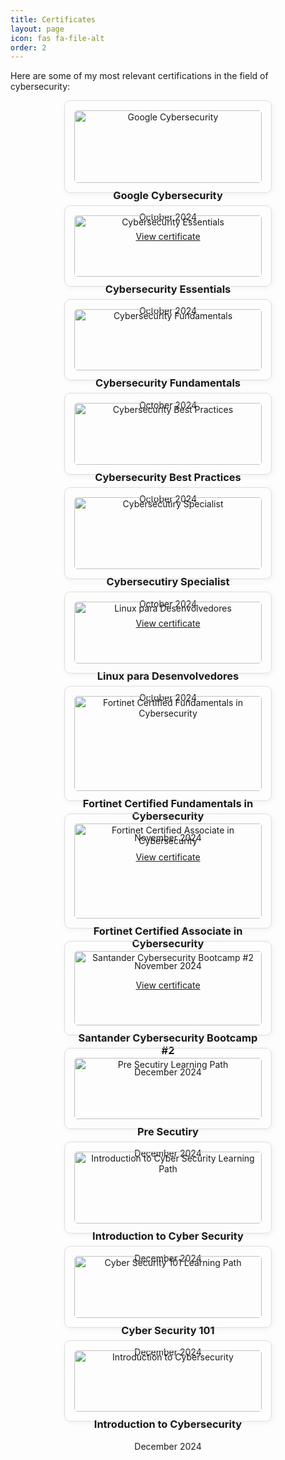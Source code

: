 ```yaml
---
title: Certificates
layout: page
icon: fas fa-file-alt
order: 2
---
```


Here are some of my most relevant certifications in the field of cybersecurity:

<div style="display: flex; flex-wrap: wrap; gap: 20px; justify-content: center;">

  <!-- Card 1 -->
  <div style="border: 1px solid #ddd; border-radius: 10px; width: 300px; padding: 15px; text-align: center; box-shadow: 2px 2px 10px rgba(0,0,0,0.05);">
    <img src="/assets/img/certificates/Google.jpg" alt="Google Cybersecurity" style="width: 100%; border-radius: 5px;">
    <h3 style="margin-top: 10px;">Google Cybersecurity</h3>
    <p>October 2024</p>
    <a href="https://coursera.org/verify/professional-cert/3LNBIS3F62LQ" target="_blank">View certificate</a>
  </div>

  <!-- Card 2 -->
  <div style="border: 1px solid #ddd; border-radius: 10px; width: 300px; padding: 15px; text-align: center; box-shadow: 2px 2px 10px rgba(0,0,0,0.05);">
    <img src="assets/img/certificates/Cyber Essentials.jpg" alt="Cybersecurity Essentials" style="width: 100%; border-radius: 5px;">
    <h3 style="margin-top: 10px;">Cybersecurity Essentials</h3>
    <p>October 2024</p>
  </div>

  <!-- Card 3 -->
  <div style="border: 1px solid #ddd; border-radius: 10px; width: 300px; padding: 15px; text-align: center; box-shadow: 2px 2px 10px rgba(0,0,0,0.05);">
    <img src="assets/img/certificates/Fundamentos em Cibersegurança.jpg" alt="Cybersecurity Fundamentals" style="width: 100%; border-radius: 5px;">
    <h3 style="margin-top: 10px;">Cybersecurity Fundamentals</h3>
    <p>October 2024</p>
  </div>

  <!-- Card 4 -->
  <div style="border: 1px solid #ddd; border-radius: 10px; width: 300px; padding: 15px; text-align: center; box-shadow: 2px 2px 10px rgba(0,0,0,0.05);">
    <img src="assets/img/certificates/Boas Práticas de Cibersegurança.jpg" alt="Cybersecurity Best Practices" style="width: 100%; border-radius: 5px;">
    <h3 style="margin-top: 10px;">Cybersecurity Best Practices</h3>
    <p>October 2024</p>
  </div>

  <!-- Card 5 -->
  <div style="border: 1px solid #ddd; border-radius: 10px; width: 300px; padding: 15px; text-align: center; box-shadow: 2px 2px 10px rgba(0,0,0,0.05);">
    <img src="assets/img/certificates/Cyber Specialist.jpg" alt="Cybersecutiry Specialist" style="width: 100%; border-radius: 5px;">
    <h3 style="margin-top: 10px;">Cybersecutiry Specialist</h3>
    <p>October 2024</p>
    <a href="https://academy.hackershive.io/verificar/joGIwfjsg9/" target="_blank">View certificate</a>
  </div>

  <!-- Card 6 -->
  <div style="border: 1px solid #ddd; border-radius: 10px; width: 300px; padding: 15px; text-align: center; box-shadow: 2px 2px 10px rgba(0,0,0,0.05);">
    <img src="assets/img/certificates/Linux.jpg" alt="Linux para Desenvolvedores" style="width: 100%; border-radius: 5px;">
    <h3 style="margin-top: 10px;">Linux para Desenvolvedores</h3>
    <p>October 2024</p>
  </div>

  <!-- Card 7 -->
  <div style="border: 1px solid #ddd; border-radius: 10px; width: 300px; padding: 15px; text-align: center; box-shadow: 2px 2px 10px rgba(0,0,0,0.05);">
    <img src="assets/img/certificates/Fort1.jpg" alt="Fortinet Certified Fundamentals in Cybersecurity" style="width: 100%; border-radius: 5px;">
    <h3 style="margin-top: 10px;">Fortinet Certified Fundamentals in Cybersecurity</h3>
    <p>November 2024</p>
    <a href="https://training.fortinet.com/admin/tool/certificate/index.php" target="_blank">View certificate</a>
  </div>

  <!-- Card 7 -->
  <div style="border: 1px solid #ddd; border-radius: 10px; width: 300px; padding: 15px; text-align: center; box-shadow: 2px 2px 10px rgba(0,0,0,0.05);">
    <img src="assets/img/certificates/Fort2.jpg" alt="Fortinet Certified Associate in Cybersecurity" style="width: 100%; border-radius: 5px;">
    <h3 style="margin-top: 10px;">Fortinet Certified Associate in Cybersecurity</h3>
    <p>November 2024</p>
    <a href="https://training.fortinet.com/admin/tool/certificate/index.php" target="_blank">View certificate</a>
  </div>

  <!-- Card 8 -->
  <div style="border: 1px solid #ddd; border-radius: 10px; width: 300px; padding: 15px; text-align: center; box-shadow: 2px 2px 10px rgba(0,0,0,0.05);">
    <img src="assets/img/certificates/Santander.jpg" alt="Santander Cybersecurity Bootcamp #2" style="width: 100%; border-radius: 5px;">
    <h3 style="margin-top: 10px;">Santander Cybersecurity Bootcamp #2</h3>
    <p>December 2024</p>
  </div>

  <!-- Card 9 -->
  <div style="border: 1px solid #ddd; border-radius: 10px; width: 300px; padding: 15px; text-align: center; box-shadow: 2px 2px 10px rgba(0,0,0,0.05);">
    <img src="assets/img/certificates/Try1.jpg" alt="Pre Secutiry Learning Path" style="width: 100%; border-radius: 5px;">
    <h3 style="margin-top: 10px;">Pre Secutiry</h3>
    <p>December 2024</p>
  </div>

  <!-- Card 10 -->
  <div style="border: 1px solid #ddd; border-radius: 10px; width: 300px; padding: 15px; text-align: center; box-shadow: 2px 2px 10px rgba(0,0,0,0.05);">
    <img src="assets/img/certificates/Try2.jpg" alt="Introduction to Cyber Security Learning Path" style="width: 100%; border-radius: 5px;">
    <h3 style="margin-top: 10px;">Introduction to Cyber Security</h3>
    <p>December 2024</p>
  </div>

  <!-- Card 11 -->
  <div style="border: 1px solid #ddd; border-radius: 10px; width: 300px; padding: 15px; text-align: center; box-shadow: 2px 2px 10px rgba(0,0,0,0.05);">
    <img src="assets/img/certificates/Try3.jpg" alt="Cyber Security 101 Learning Path" style="width: 100%; border-radius: 5px;">
    <h3 style="margin-top: 10px;">Cyber Security 101</h3>
    <p>December 2024</p>
  </div>

  <!-- Card 12 -->
  <div style="border: 1px solid #ddd; border-radius: 10px; width: 300px; padding: 15px; text-align: center; box-shadow: 2px 2px 10px rgba(0,0,0,0.05);">
    <img src="assets/img/certificates/Cisco.jpg" alt="Introduction to Cybersecurity" style="width: 100%; border-radius: 5px;">
    <h3 style="margin-top: 10px;">Introduction to Cybersecurity</h3>
    <p>December 2024</p>
  </div>

</div>
